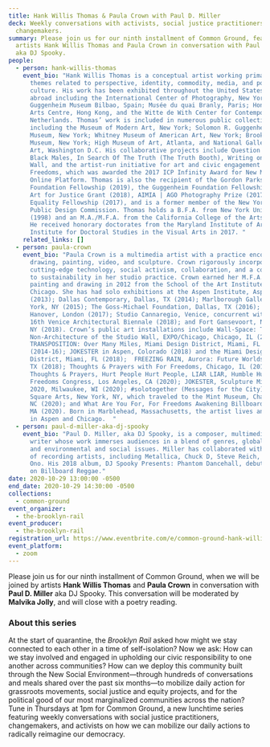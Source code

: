 ```yaml
---
title: Hank Willis Thomas & Paula Crown with Paul D. Miller
deck: Weekly conversations with activists, social justice practitioners, and
  changemakers.
summary: Please join us for our ninth installment of Common Ground, featuring
  artists Hank Willis Thomas and Paula Crown in conversation with Paul D. Miller
  aka DJ Spooky.
people:
  - person: hank-willis-thomas
    event_bio: "Hank Willis Thomas is a conceptual artist working primarily with
      themes related to perspective, identity, commodity, media, and popular
      culture. His work has been exhibited throughout the United States and
      abroad including the International Center of Photography, New York;
      Guggenheim Museum Bilbao, Spain; Musée du quai Branly, Paris; Hong Kong
      Arts Centre, Hong Kong, and the Witte de With Center for Contemporary Art,
      Netherlands. Thomas’ work is included in numerous public collections
      including the Museum of Modern Art, New York; Solomon R. Guggenheim
      Museum, New York; Whitney Museum of American Art, New York; Brooklyn
      Museum, New York; High Museum of Art, Atlanta, and National Gallery of
      Art, Washington D.C. His collaborative projects include Question Bridge:
      Black Males, In Search Of The Truth (The Truth Booth), Writing on the
      Wall, and the artist-run initiative for art and civic engagement For
      Freedoms, which was awarded the 2017 ICP Infinity Award for New Media and
      Online Platform. Thomas is also the recipient of the Gordon Parks
      Foundation Fellowship (2019), the Guggenheim Foundation Fellowship (2018),
      Art for Justice Grant (2018), AIMIA | AGO Photography Prize (2017), Soros
      Equality Fellowship (2017), and is a former member of the New York City
      Public Design Commission. Thomas holds a B.F.A. from New York University
      (1998) and an M.A./M.F.A. from the California College of the Arts (2004).
      He received honorary doctorates from the Maryland Institute of Art and the
      Institute for Doctoral Studies in the Visual Arts in 2017. "
    related_links: []
  - person: paula-crown
    event_bio: "Paula Crown is a multimedia artist with a practice encompassing
      drawing, painting, video, and sculpture. Crown rigorously incorporates
      cutting-edge technology, social activism, collaboration, and a commitment
      to sustainability in her studio practice. Crown earned her M.F.A. in
      painting and drawing in 2012 from the School of the Art Institute of
      Chicago. She has had solo exhibitions at the Aspen Institute, Aspen, CO
      (2013); Dallas Contemporary, Dallas, TX (2014); Marlborough Gallery, New
      York, NY (2015); The Goss-Michael Foundation, Dallas, TX (2016); 10
      Hanover, London (2017); Studio Cannaregio, Venice, concurrent with the
      16th Venice Architectural Biennale (2018); and Fort Gansevoort, New York,
      NY (2018). Crown’s public art installations include Wall-Space: The
      Non-Architecture of the Studio Wall, EXPO/Chicago, Chicago, IL (2014);
      TRANSPOSITION: Over Many Miles, Miami Design District, Miami, FL
      (2014-16); JOKESTER in Aspen, Colorado (2018) and the Miami Design
      District, Miami, FL (2018);  FREEZING RAIN, Aurora: Future Worlds, Dallas,
      TX (2018); Thoughts & Prayers with For Freedoms, Chicago, IL (2018);
      Thoughts & Prayers, Hurt People Hurt People, LIAR LIAR, Humble Hubris, For
      Freedoms Congress, Los Angeles, CA (2020); JOKESTER, Sculpture Milwaukee
      2020, Milwaukee, WI (2020); #solotogether (Messages for the City), Times
      Square Arts, New York, NY, which traveled to the Mint Museum, Charlotte,
      NC (2020); and What Are You For, For Freedoms Awakening Billboard, Boston,
      MA (2020). Born in Marblehead, Massachusetts, the artist lives and works
      in Aspen and Chicago.  "
  - person: paul-d-miller-aka-dj-spooky
    event_bio: "Paul D. Miller, aka DJ Spooky, is a composer, multimedia artist, and
      writer whose work immerses audiences in a blend of genres, global culture,
      and environmental and social issues. Miller has collaborated with an array
      of recording artists, including Metallica, Chuck D, Steve Reich, and Yoko
      Ono. His 2018 album, DJ Spooky Presents: Phantom Dancehall, debuted at #3
      on Billboard Reggae."
date: 2020-10-29 13:00:00 -0500
end_date: 2020-10-29 14:30:00 -0500
collections:
  - common-ground
event_organizer:
  - the-brooklyn-rail
event_producer:
  - the-brooklyn-rail
registration_url: https://www.eventbrite.com/e/common-ground-hank-willis-thomas-paula-crown-tickets-126607926717
event_platform:
  - zoom
---
```

Please join us for our ninth installment of Common Ground, when we will be joined by artists **Hank Willis Thomas** and **Paula Crown** in conversation with **Paul D. Miller** aka DJ Spooky. This conversation will be moderated by **Malvika Jolly**, and will close with a poetry reading.

### **About this series**

At the start of quarantine, the *Brooklyn Rail* asked how might we stay connected to each other in a time of self-isolation? Now we ask: How can we stay involved and engaged in upholding our civic responsibility to one another across communities? How can we deploy this community built through the New Social Environment—through hundreds of conversations and meals shared over the past six months—to mobilize daily action for grassroots movements, social justice and equity projects, and for the political good of our most marginalized communities across the nation? Tune in Thursdays at 1pm for Common Ground, a new lunchtime series featuring weekly conversations with social justice practitioners, changemakers, and activists on how we can mobilize our daily actions to radically reimagine our democracy.